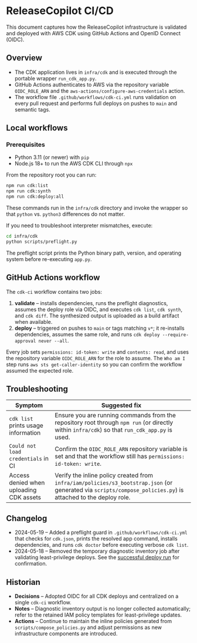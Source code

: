 # ReleaseCopilot CI/CD

This document captures how the ReleaseCopilot infrastructure is validated and deployed with AWS CDK using GitHub Actions and OpenID Connect (OIDC).

## Overview

* The CDK application lives in `infra/cdk` and is executed through the portable wrapper `run_cdk_app.py`.
* GitHub Actions authenticates to AWS via the repository variable `OIDC_ROLE_ARN` and the `aws-actions/configure-aws-credentials` action.
* The workflow file `.github/workflows/cdk-ci.yml` runs validation on every pull request and performs full deploys on pushes to `main` and semantic tags.

## Local workflows

### Prerequisites

* Python 3.11 (or newer) with `pip`
* Node.js 18+ to run the AWS CDK CLI through `npx`

From the repository root you can run:

```bash
npm run cdk:list
npm run cdk:synth
npm run cdk:deploy:all
```

These commands run in the `infra/cdk` directory and invoke the wrapper so that `python` vs. `python3` differences do not matter.

If you need to troubleshoot interpreter mismatches, execute:

```bash
cd infra/cdk
python scripts/preflight.py
```

The preflight script prints the Python binary path, version, and operating system before re-executing `app.py`.

## GitHub Actions workflow

The `cdk-ci` workflow contains two jobs:

1. **validate** – installs dependencies, runs the preflight diagnostics, assumes the deploy role via OIDC, and executes `cdk list`, `cdk synth`, and `cdk diff`. The synthesized output is uploaded as a build artifact when available.
2. **deploy** – triggered on pushes to `main` or tags matching `v*`; it re-installs dependencies, assumes the same role, and runs `cdk deploy --require-approval never --all`.

Every job sets `permissions: id-token: write` and `contents: read`, and uses the repository variable `OIDC_ROLE_ARN` for the role to assume. The `Who am I` step runs `aws sts get-caller-identity` so you can confirm the workflow assumed the expected role.

## Troubleshooting

| Symptom | Suggested fix |
| --- | --- |
| `cdk list` prints usage information | Ensure you are running commands from the repository root through `npm run` (or directly within `infra/cdk`) so that `run_cdk_app.py` is used. |
| `Could not load credentials` in CI | Confirm the `OIDC_ROLE_ARN` repository variable is set and that the workflow still has `permissions: id-token: write`. |
| Access denied when uploading CDK assets | Verify the inline policy created from `infra/iam/policies/s3_bootstrap.json` (or generated via `scripts/compose_policies.py`) is attached to the deploy role. |

## Changelog

* 2024-05-19 – Added a preflight guard in `.github/workflows/cdk-ci.yml` that checks for `cdk.json`, prints the resolved app command, installs dependencies, and runs `cdk doctor` before executing verbose `cdk list`.
* 2024-05-18 – Removed the temporary diagnostic inventory job after validating least-privilege deploys. See the [successful deploy run](https://github.com/ReleaseCopilot/ReleaseCopilot-AI/actions/workflows/cdk-ci.yml?query=branch%3Amain+is%3Asuccess) for confirmation.

## Historian

* **Decisions** – Adopted OIDC for all CDK deploys and centralized on a single `cdk-ci` workflow.
* **Notes** – Diagnostic inventory output is no longer collected automatically; refer to the retained IAM policy templates for least-privilege updates.
* **Actions** – Continue to maintain the inline policies generated from `scripts/compose_policies.py` and adjust permissions as new infrastructure components are introduced.

